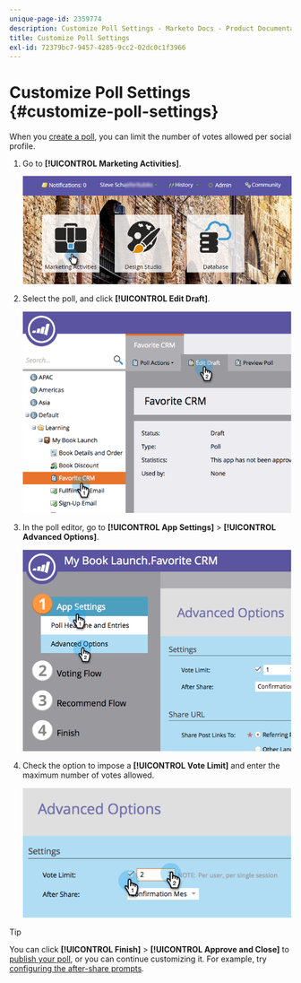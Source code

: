 ```yaml
---
unique-page-id: 2359774
description: Customize Poll Settings - Marketo Docs - Product Documentation
title: Customize Poll Settings
exl-id: 72379bc7-9457-4285-9cc2-02dc0c1f3966
---
```

# Customize Poll Settings {#customize-poll-settings}

When you [create a poll](/help/marketo/product-docs/demand-generation/social/creating-a-poll/create-a-poll.md), you can limit the number of votes allowed per social profile.

1. Go to **[!UICONTROL Marketing Activities]**.

   ![](assets/login-marketing-activities.png)

1. Select the poll, and click **[!UICONTROL Edit Draft]**.

   ![](assets/image2014-9-19-10-3a56-3a37.png)

1. In the poll editor, go to **[!UICONTROL App Settings]** > **[!UICONTROL Advanced Options]**.

   ![](assets/image2014-9-19-10-3a56-3a44.png)

1. Check the option to impose a **[!UICONTROL Vote Limit]** and enter the maximum number of votes allowed.

   ![](assets/image2014-9-19-10-3a56-3a54.png)

>[!TIP]
>
>You can click **[!UICONTROL Finish]** > **[!UICONTROL Approve and Close]** to [publish your poll](/help/marketo/product-docs/demand-generation/social/creating-a-poll/publish-a-poll.md), or you can continue customizing it. For example, try [configuring the after-share prompts](/help/marketo/product-docs/demand-generation/social/configuring-social-actions/configure-after-share-prompts.md).

